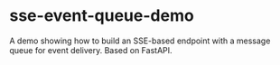 # sse-event-queue-demo
A demo showing how to build an SSE-based endpoint with a message queue for event delivery. Based on FastAPI.
